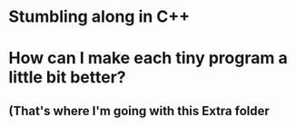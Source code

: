 # Stumbling along in C++
# How can I make each tiny program a little bit better?
## (That's where I'm going with this Extra folder


